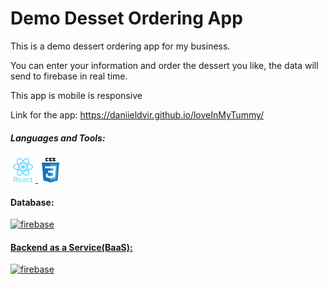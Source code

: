 # Demo Desset Ordering App

<p> This is a demo dessert ordering app for my business.</p>
<p> You can enter your information and order the dessert you like, the data will send to firebase in real time.</p>
<p>This app is mobile is responsive</p>

Link for the app: https://daniieldvir.github.io/loveInMyTummy/


<h5 align="left">Languages and Tools:</h5>
 <a href="https://reactjs.org/" target="_blank" rel="noreferrer"> <img src="https://raw.githubusercontent.com/devicons/devicon/master/icons/react/react-original-wordmark.svg" alt="react" width="40" height="40"/> </a>
<a href="https://www.w3schools.com/css/" target="_blank" rel="noreferrer"> <img src="https://raw.githubusercontent.com/devicons/devicon/master/icons/css3/css3-original-wordmark.svg" alt="css3" width="40" height="40"/> </a>
</p>

<h4> Database: </h4>
<p align="left"> <a href="https://firebase.google.com/" target="_blank" rel="noreferrer"> <img src="https://www.vectorlogo.zone/logos/firebase/firebase-icon.svg" alt="firebase" width="40" height="40"/> </p>
  
<h4>Backend as a Service(BaaS): </h4>
  <p align="left"> <a href="https://firebase.google.com/" target="_blank" rel="noreferrer"> <img src="https://www.vectorlogo.zone/logos/firebase/firebase-icon.svg" alt="firebase" width="40" height="40"/> </p>
 
